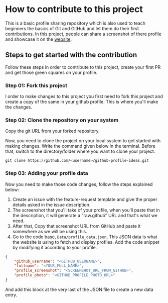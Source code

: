 # How to contribute to this project

This is a basic profile sharing repository which is also used to teach beginners the basics of Git and GitHub and let them do their first contributions. In this project, people can share a screenshot of there profile and showcase it on the [website](https://designsystemsoss.github.io/github-profile-ideas/index.html).

## Steps to get started with the contribution

Follow these steps in order to contribute to this project, create your first PR and get those green squares on your profile.

### Step 01: Fork this project

I order to make changes to this project you first need to fork this project and create a copy of the same in your github profile. This is where you'll make the changes.

### Step 02: Clone the repository on your system

Copy the git URL from your forked repository.

Now, you need to clone the project on your local system to get started with making changes.
Write the command given below in the terminal. Before that, switch to the directory/folder where you want to clone your project.

```CMD
git clone https://github.com/<username>/github-profile-ideas.git
```

### Step 03: Adding your profile data

Now you need to make those code changes, follow the steps explained below:

1. Create an issue with the feature-request template and give the proper details asked in the issue description.
2. The screenshot that you'll take of your profile, when you'll paste that in the description, it will generate a "raw.github" URL and that's what we need. 
3. After that, Copy that screenshot URL from GitHub and paste it somewhere as we will be using this.
4. Go to the code base, `Data/profile_data.json`, This JSON data is what the website is using to fetch and display profiles. Add the code snippet by modifying it according to your profile.

```JSON
{
    "github_username": "<GITHUB_USERNAME>",
    "fullname": "<YOUR_FULL_NAME>",
    "profile_screenshot": "<SCREENSHOT_URL_FROM_GITHUB>",
    "profile_photo": "<GITHUB_PROFILE_PHOTO_URL>"
}
```

And add this block at the very last of the JSON file to create a new data entry.
